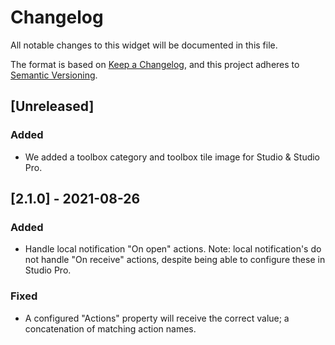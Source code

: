 # Changelog
All notable changes to this widget will be documented in this file.

The format is based on [Keep a Changelog](https://keepachangelog.com/en/1.0.0/), and this project adheres to [Semantic Versioning](https://semver.org/spec/v2.0.0.html).

## [Unreleased]

### Added
 - We added a toolbox category and toolbox tile image for Studio & Studio Pro.
 
## [2.1.0] - 2021-08-26
### Added
- Handle local notification "On open" actions. Note: local notification's do not handle "On receive" actions, despite being able to configure these in Studio Pro.

### Fixed
- A configured "Actions" property will receive the correct value; a concatenation of matching action names. 
